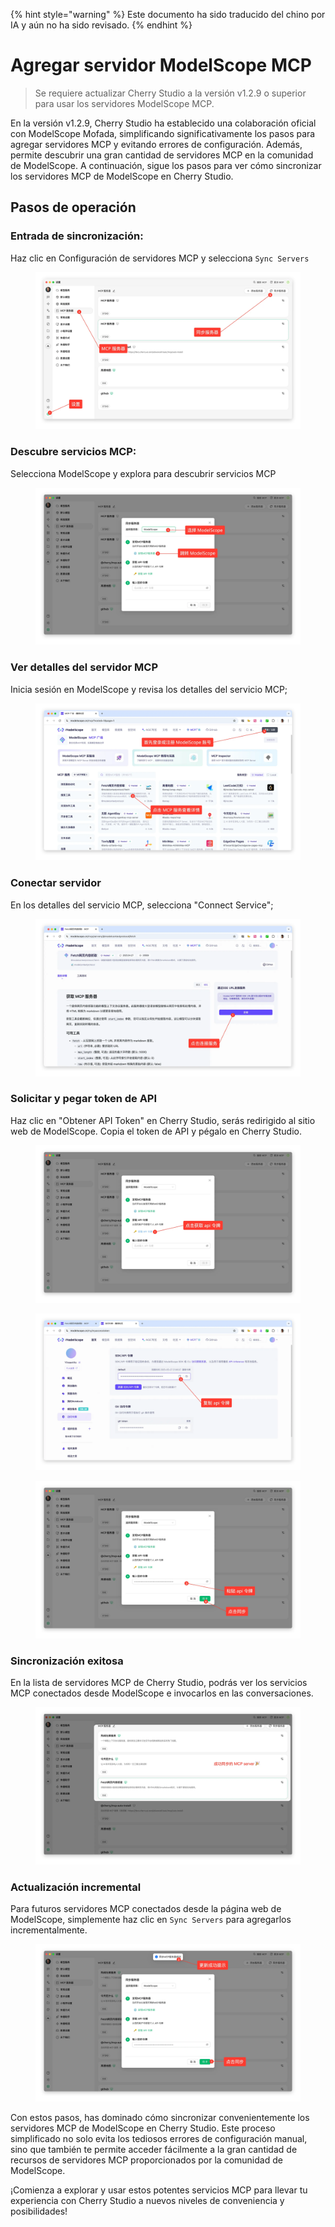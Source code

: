 
{% hint style="warning" %}
Este documento ha sido traducido del chino por IA y aún no ha sido revisado.
{% endhint %}

# Agregar servidor ModelScope MCP

> Se requiere actualizar Cherry Studio a la versión v1.2.9 o superior para usar los servidores ModelScope MCP.

En la versión v1.2.9, Cherry Studio ha establecido una colaboración oficial con ModelScope Mofada, simplificando significativamente los pasos para agregar servidores MCP y evitando errores de configuración. Además, permite descubrir una gran cantidad de servidores MCP en la comunidad de ModelScope. A continuación, sigue los pasos para ver cómo sincronizar los servidores MCP de ModelScope en Cherry Studio.

## Pasos de operación

### Entrada de sincronización:

Haz clic en Configuración de servidores MCP y selecciona `Sync Servers`

<figure><img src="../../.gitbook/assets/image (2).png" alt=""><figcaption></figcaption></figure>

### Descubre servicios MCP:

Selecciona ModelScope y explora para descubrir servicios MCP

<figure><img src="../../.gitbook/assets/image (1) (4).png" alt=""><figcaption></figcaption></figure>

### Ver detalles del servidor MCP

Inicia sesión en ModelScope y revisa los detalles del servicio MCP;

<figure><img src="../../.gitbook/assets/image (2) (6).png" alt=""><figcaption></figcaption></figure>

### Conectar servidor

En los detalles del servicio MCP, selecciona "Connect Service";

<figure><img src="../../.gitbook/assets/image (3).png" alt=""><figcaption></figcaption></figure>

### Solicitar y pegar token de API

Haz clic en "Obtener API Token" en Cherry Studio, serás redirigido al sitio web de ModelScope. Copia el token de API y pégalo en Cherry Studio.

<figure><img src="../../.gitbook/assets/image (4).png" alt=""><figcaption></figcaption></figure>

<figure><img src="../../.gitbook/assets/image (5).png" alt=""><figcaption></figcaption></figure>

<figure><img src="../../.gitbook/assets/image (6).png" alt=""><figcaption></figcaption></figure>

### Sincronización exitosa

En la lista de servidores MCP de Cherry Studio, podrás ver los servicios MCP conectados desde ModelScope e invocarlos en las conversaciones.

<figure><img src="../../.gitbook/assets/image (7).png" alt=""><figcaption></figcaption></figure>

### Actualización incremental

Para futuros servidores MCP conectados desde la página web de ModelScope, simplemente haz clic en `Sync Servers` para agregarlos incrementalmente.

<figure><img src="../../.gitbook/assets/image (148).png" alt=""><figcaption></figcaption></figure>

Con estos pasos, has dominado cómo sincronizar convenientemente los servidores MCP de ModelScope en Cherry Studio. Este proceso simplificado no solo evita los tediosos errores de configuración manual, sino que también te permite acceder fácilmente a la gran cantidad de recursos de servidores MCP proporcionados por la comunidad de ModelScope.

¡Comienza a explorar y usar estos potentes servicios MCP para llevar tu experiencia con Cherry Studio a nuevos niveles de conveniencia y posibilidades!